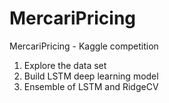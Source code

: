 # MercariPricing
MercariPricing - Kaggle competition

1) Explore the data set
2) Build LSTM deep learning model
3) Ensemble of LSTM and RidgeCV
